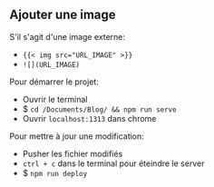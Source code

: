 ## Ajouter une image

S'il s'agit d'une image externe:
- `{{< img src="URL_IMAGE" >}}`
- `![](URL_IMAGE)`

Pour démarrer le projet:
- Ouvrir le terminal
- $ `cd /Documents/Blog/ && npm run serve`
- Ouvrir `localhost:1313` dans chrome

Pour mettre à jour une modification:
- Pusher les fichier modifiés
- `ctrl + c` dans le terminal pour éteindre le server
- $ `npm run deploy`
